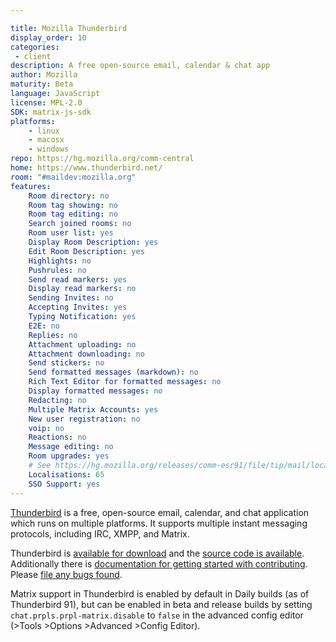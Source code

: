 ```yaml
---

title: Mozilla Thunderbird
display_order: 10
categories:
 - client
description: A free open-source email, calendar & chat app
author: Mozilla
maturity: Beta
language: JavaScript
license: MPL-2.0
SDK: matrix-js-sdk
platforms:
    - linux
    - macosx
    - windows
repo: https://hg.mozilla.org/comm-central
home: https://www.thunderbird.net/
room: "#maildev:mozilla.org"
features:
    Room directory: no
    Room tag showing: no
    Room tag editing: no
    Search joined rooms: no
    Room user list: yes
    Display Room Description: yes
    Edit Room Description: yes
    Highlights: no
    Pushrules: no
    Send read markers: yes
    Display read markers: no
    Sending Invites: no
    Accepting Invites: yes
    Typing Notification: yes
    E2E: no
    Replies: no
    Attachment uploading: no
    Attachment downloading: no
    Send stickers: no
    Send formatted messages (markdown): no
    Rich Text Editor for formatted messages: no
    Display formatted messages: no
    Redacting: no
    Multiple Matrix Accounts: yes
    New user registration: no
    voip: no
    Reactions: no
    Message editing: no
    Room upgrades: yes
    # See https://hg.mozilla.org/releases/comm-esr91/file/tip/mail/locales/l10n-changesets.json
    Localisations: 65
    SSO Support: yes
---
```


[Thunderbird](https://www.thunderbird.net/) is a free, open-source email, calendar, and chat application which runs on multiple platforms. It supports multiple instant messaging protocols, including IRC, XMPP, and Matrix.

Thunderbird is [available for download](https://www.thunderbird.net/) and the [source code is available](https://hg.mozilla.org/comm-central). Additionally there is [documentation for getting started with contributing](https://developer.thunderbird.net/). Please [file any bugs found](https://bugzilla.mozilla.org/enter_bug.cgi?product=Chat+Core&component=Matrix).

Matrix support in Thunderbird is enabled by default in Daily builds (as of Thunderbird 91), but can be enabled in beta and release builds by setting `chat.prpls.prpl-matrix.disable` to `false` in the advanced config editor (>Tools >Options >Advanced >Config Editor).
